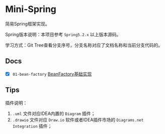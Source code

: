 # Mini-Spring

简易Spring框架实现。

Spring版本说明：本项目参考 `Spring5.2.x` 以上版本源码。

学习方式：Git Tree查看分支序号，分支名称对应了文档名称和当前分支代码的。

## Docs

- [x] `01-bean-factory` [BeanFactory基础实现](docs/01-bean-factory/README.md)


## Tips

插件说明：
1. `.uml` 文件对应IDEA内置的 `Diagram` 插件；
2. `.drawio` 文件对应 `Draw.io` 软件或者IDEA插件市场的 `Diagrams.net Integration` 插件；